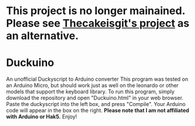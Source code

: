 # This project is no longer mainained. Please see [Thecakeisgit's project](https://github.com/Thecakeisgit/DuckuinoPlus) as an alternative.

Duckuino
========

An unofficial Duckyscript to Arduino converter This program was tested on an Arduino Micro,
but should work just as well on the leonardo or other models that support the keyboard library.
To run this program, simply download the repository and open "Duckuino.html" in your web browser.
Paste the duckyscript into the left box, and press "Compile". Your Arduino code will appear in the box on the right.
**Please note that I am not affiliated with Arduino or Hak5.**
Enjoy!
